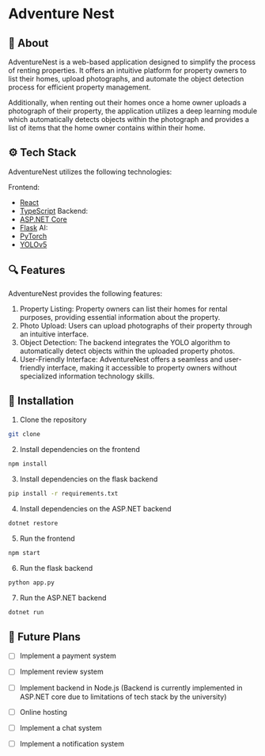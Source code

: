 # Adventure Nest

## 📝 About
AdventureNest is a web-based application designed to simplify the process of renting properties. It offers an intuitive platform for property owners to list their homes, upload photographs, and automate the object detection process for efficient property management. 

Additionally, when renting out their homes once a home owner uploads a photograph of their property, the application utilizes a deep learning module which automatically detects objects within the photograph and provides a list of items that the home owner contains within their home. 

## ⚙️ Tech Stack
AdventureNest utilizes the following technologies:

Frontend:
- [React](https://reactjs.org/)
- [TypeScript](https://www.typescriptlang.org/)
Backend:
- [ASP.NET Core](https://docs.microsoft.com/en-us/aspnet/core/?view=aspnetcore-5.0)
- [Flask](https://flask.palletsprojects.com/en/1.1.x/)
AI: 
- [PyTorch](https://pytorch.org/)
- [YOLOv5](https://github.com/ultralytics/yolov5)

## 🔍 Features
AdventureNest provides the following features:
1. Property Listing: Property owners can list their homes for rental purposes, providing essential information about the property.
2. Photo Upload: Users can upload photographs of their property through an intuitive interface.
3. Object Detection: The backend integrates the YOLO algorithm to automatically detect objects within the uploaded property photos.
4. User-Friendly Interface: AdventureNest offers a seamless and user-friendly interface, making it accessible to property owners without specialized information technology skills.

## 🔨 Installation
1. Clone the repository
```bash
git clone
```
2. Install dependencies on the frontend
```bash
npm install
```
3. Install dependencies on the flask backend
```bash
pip install -r requirements.txt
```
4. Install dependencies on the ASP.NET backend
```bash
dotnet restore
```
5. Run the frontend
```bash
npm start
```
6. Run the flask backend
```bash
python app.py
```
7. Run the ASP.NET backend
```bash
dotnet run
```

## 🔮 Future Plans
- [ ] Implement a payment system
- [ ] Implement review system
- [ ] Implement backend in Node.js (Backend is currently implemented in ASP.NET core due to limitations of tech stack by the university)
- [ ] Online hosting
- [ ] Implement a chat system
- [ ] Implement a notification system



